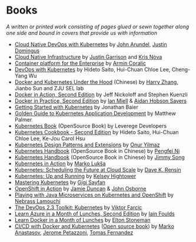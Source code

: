 # Books

_A written or printed work consisting of pages glued or sewn together along one side and bound in covers that provide
us with information_

- [Cloud Native DevOps with Kubernetes](http://shop.oreilly.com/product/0636920175131.do) by [John Arundel](https://twitter.com/bitfield), [Justin Domingus](https://justindomingus.com/)
- [Cloud Native Infrastructure](http://cnibook.info) by [Justin Garrison](https://justingarrison.com) and [Kris Nòva](https://www.nivenly.com/)
- [Container platform for the Enterprise](https://leanpub.com/cpe) by [Armin Coralic](https://twitter.com/acoralic)
- [DevOps with Kubernetes](https://www.packtpub.com/virtualization-and-cloud/devops-kubernetes) by Hideto Saito, Hui-Chuan Chloe Lee, Cheng-Yang Wu
- [Docker and Kubernetes Under the Hood](http://item.jd.com/11757034.html) (Chinese) by [Harry Zhang](https://twitter.com/resouer), Jianbo Sun and ZJU SEL lab
- [Docker in Action, Second Edition](https://www.manning.com/books/docker-in-action-second-edition) by Jeff Nickoloff and Stephen Kuenzli
- [Docker in Practice, Second Edition](https://www.manning.com/books/docker-in-practice-second-edition) by [Ian Miell](https://twitter.com/ianmiell) & [Aidan Hobson Sayers](https://twitter.com/aidanhs)
- [Getting Started with Kubernetes](http://shop.oreilly.com/product/9781784394035.do) by Jonathan Baier
- [Golden Guide to Kubernetes Application Development](https://matthewpalmer.net/kubernetes-app-developer) by Matthew Palmer
- [Kubernetes Book](https://github.com/Leverege/kubernetes-book) (OpenSource Book) by Leverege Developers
- [Kubernetes Cookbook - Second Edition](https://www.packtpub.com/virtualization-and-cloud/kubernetes-cookbook-second-edition) by Hideto Saito, Hui-Chuan Chloe Lee, Ke-Jou Carol Hsu
- [Kubernetes Design Patterns and Extensions](https://www.amazon.com/dp/B07HSZHRHZ) by [Onur Yilmaz](https://github.com/onuryilmaz)
- [Kubernetes Handbook](https://github.com/feiskyer/kubernetes-handbook) (OpenSource Book in Chinese) by [Pengfei Ni](https://github.com/feiskyer)
- [Kubernetes Handbook](https://github.com/rootsongjc/kubernetes-handbook) (OpenSource Book in Chinese) by [Jimmy Song](https://github.com/rootsongjc)
- [Kubernetes in Action](http://www.manning.com/books/kubernetes-in-action) by [Marko Lukša](https://twitter.com/markoluksa)
- [Kubernetes: Scheduling the Future at Cloud Scale](http://www.oreilly.com/webops-perf/free/kubernetes.csp) by [Dave K. Rensin](http://www.linkedin.com/in/drensin)
- [Kubernetes: Up and Running](http://shop.oreilly.com/product/0636920223788.do) by [Kelsey Hightower](https://twitter.com/kelseyhightower)
- [Mastering Kubernetes](https://www.amazon.com/Mastering-Kubernetes-Gigi-Sayfan/dp/1786461005) by [Gigi Sayfan](https://github.com/the-gigi)
- [OpenShift in Action](http://www.manning.com/books/openshift-in-action) by [Jamie Duncan](https://twitter.com/rh_jduncan) & [John Osborne](https://www.linkedin.com/in/johnfosborneiii/)
- [Playing with Java Microservices on Kubernetes and OpenShift](https://leanpub.com/playing-with-java-microservices-on-k8s-and-ocp) by [Nebrass Lamouchi](https://fr.linkedin.com/in/nebrass)
- [The DevOps 2.3 Toolkit: Kubernetes](https://leanpub.com/the-devops-2-3-toolkit) by [Viktor Farcic](https://twitter.com/vfarcic)
- [Learn Azure in a Month of Lunches, Second Edition](https://www.manning.com/books/learn-azure-in-a-month-of-lunches-second-edition) by [Iain Foulds](https://twitter.com/fouldsy)
- [Learn Docker in a Month of Lunches](https://www.manning.com/books/learn-docker-in-a-month-of-lunches) by [Elton Stoneman](https://twitter.com/EltonStoneman)
- [CI/CD with Docker and Kubernetes](https://semaphoreci.com/resources/cicd-docker-kubernetes) ([Open source book](https://github.com/semaphoreci/book-cicd-docker-kubernetes)) by [Marko Anastasov](https://github.com/markoa), [Jerome Petazzoni](https://github.com/jpetazzo), [Tomas Fernandez](https://github.com/TomFern)
